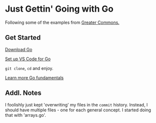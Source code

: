 # Just Gettin' Going with Go

Following some of the examples from [Greater Commons.](https://greatercommons.com/learn/learn-golang)

## Get Started

[Download Go](https://golang.org/dl/)

[Set up VS Code for Go](https://code.visualstudio.com/docs/languages/go)

`git clone`, `cd` and enjoy.

[Learn more Go fundamentals](https://tour.golang.org/)

## Addl. Notes

I foolishly just kept 'overwriting' my files in the `commit` history. Instead, I should have multiple files - one for each general concept. I started doing that with 'arrays.go'.
